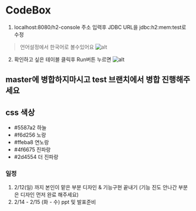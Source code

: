 # CodeBox

1. localhost:8080/h2-console 주소 입력후 JDBC URL을 jdbc:h2:mem:test로 수정

> 언어설정에서 한국어로 볼수있어요
> ![alt](https://github.com/nowon-kdt/CodeBox/blob/7de9c506b7e5b7b8f38bde3a3f48498f2245eb4d/h2접속.png)

2. 확인하고 싶은 테이블 클릭후 Run버튼 누르면
   ![alt](https://github.com/nowon-kdt/CodeBox/blob/7de9c506b7e5b7b8f38bde3a3f48498f2245eb4d/h2접속2.png)

## master에 병합하지마시고 test 브랜치에서 병합 진행해주세요

## css 색상

- #5587a2 하늘
- #f6d256 노랑
- #ffeba8 연노랑
- #4f6675 진파랑
- #2d4554 더 진파랑

### 일정

1. 2/12(일) 까지 본인이 맡은 부분 디자인 & 기능구현 끝내기 (기능 진도 안나간 부분은 디자인 먼저 완료 해주세요)
2. 2/14 - 2/15 (화 - 수) ppt 및 발표준비
